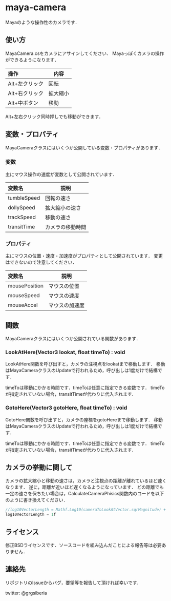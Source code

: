 maya-camera
===========

Mayaのような操作性のカメラです．

## 使い方
MayaCamera.csをカメラにアサインしてください．
Mayaっぽくカメラの操作ができるようになります．

| 操作           | 内容     |
|:---------------|----------|
| Alt+左クリック | 回転     |
| Alt+右クリック | 拡大縮小 |
| Alt+中ボタン   | 移動     |

Alt+左右クリック同時押しでも移動ができます．

## 変数・プロパティ
MayaCameraクラスにはいくつか公開している変数・プロパティがあります．

### 変数
主にマウス操作の速度が変数として公開されています．

| 変数名      | 説明             |
|:------------|------------------|
| tumbleSpeed | 回転の速さ       |
| dollySpeed  | 拡大縮小の速さ   |
| trackSpeed  | 移動の速さ       |
| transitTime | カメラの移動時間 |

### プロパティ
主にマウスの位置・速度・加速度がプロパティとして公開されています．
変更はできないので注意してください．

| 変数名        | 説明           |
|:--------------|----------------|
| mousePosition | マウスの位置   |
| mouseSpeed    | マウスの速度   |
| mouseAccel    | マウスの加速度 |

## 関数
MayaCameraクラスにはいくつか公開されている関数があります．

### LookAtHere(Vector3 lookat, float timeTo) : void
LookAtHere関数を呼び出すと，カメラの注視点をlookatまで移動します．
移動はMayaCameraクラスのUpdateで行われるため，呼び出しは1度だけで結構です．

timeToは移動にかかる時間です．timeToは任意に指定できる変数です．
timeToが指定されていない場合，transitTimeが代わりに代入されます．

### GotoHere(Vector3 gotoHere, float timeTo) : void
GotoHere関数を呼び出すと，カメラの座標をgotoHereまで移動します．
移動はMayaCameraクラスのUpdateで行われるため，呼び出しは1度だけで結構です．

timeToは移動にかかる時間です．timeToは任意に指定できる変数です．
timeToが指定されていない場合，transitTimeが代わりに代入されます．

## カメラの挙動に関して
カメラの拡大縮小と移動の速さは，カメラと注視点の距離が離れているほど速くなります．
逆に，距離が近いほど遅くなるようになっています．
どの距離でも一定の速さを保ちたい場合は，CalculateCameraPhisics関数内のコードを以下のように書き換えてください．

```MayaCamera.cs
//log10VectorLength = Mathf.Log10(cameraToLookAtVector.sqrMagnitude) + 1f;
log10VectorLength = 1f
```

## ライセンス
修正BSDライセンスです．ソースコードを組み込んだことによる報告等は必要ありません．

## 連絡先
リポジトリのIssueからバグ，要望等を報告して頂ければ幸いです．

twitter: @grgsiberia
